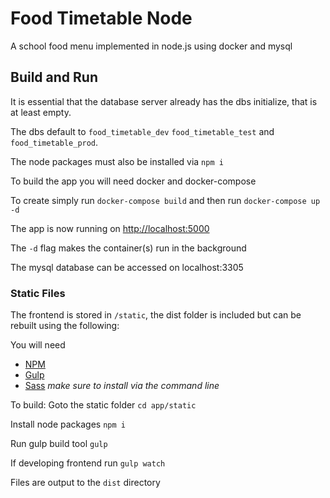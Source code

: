 # Food Timetable Node
A school food menu implemented in node.js using docker and mysql

## Build and Run
It is essential that the database server already has the dbs initialize, that is at least empty.

The dbs default to `food_timetable_dev` `food_timetable_test` and `food_timetable_prod`.

The node packages must also be installed via `npm i`

To build the app you will need docker and docker-compose

To create simply run `docker-compose build` and then run `docker-compose up -d`

The app is now running on [http://localhost:5000](http://localhost:5000)

The `-d` flag makes the container(s) run in the background

The mysql database can be accessed on localhost:3305

### Static Files

The frontend is stored in `/static`, the dist folder is included but can be rebuilt using the following:

You will need
 - [NPM](https://www.npmjs.com/)
 - [Gulp](http://gulpjs.com/)
 - [Sass](http://sass-lang.com/) *make sure to install via the command line*

To build:
Goto the static folder
`cd app/static`

Install node packages
`npm i`

Run gulp build tool
`gulp`

If developing frontend run
`gulp watch`

Files are output to the `dist` directory
